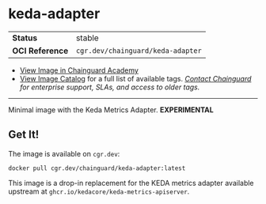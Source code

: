 <!--monopod:start-->
# keda-adapter
| | |
| - | - |
| **Status** | stable |
| **OCI Reference** | `cgr.dev/chainguard/keda-adapter` |


* [View Image in Chainguard Academy](https://edu.chainguard.dev/chainguard/chainguard-images/reference/keda-adapter/overview/)
* [View Image Catalog](https://console.enforce.dev/images/catalog) for a full list of available tags.
*[Contact Chainguard](https://www.chainguard.dev/chainguard-images) for enterprise support, SLAs, and access to older tags.*

---
<!--monopod:end-->

Minimal image with the Keda Metrics Adapter. **EXPERIMENTAL**

## Get It!

The image is available on `cgr.dev`:

```
docker pull cgr.dev/chainguard/keda-adapter:latest
```

This image is a drop-in replacement for the KEDA metrics adapter available upstream at `ghcr.io/kedacore/keda-metrics-apiserver`.
